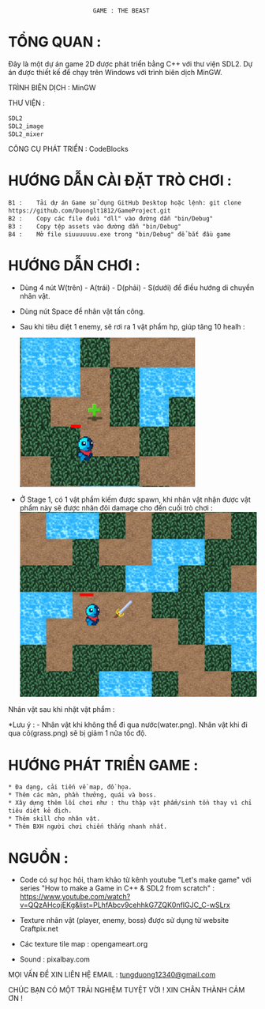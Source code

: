 							GAME : THE BEAST


# TỔNG QUAN : 

Đây là một dự án game 2D được phát triển bằng C++ với thư viện SDL2. Dự án được thiết kế để chạy trên Windows với trình biên dịch MinGW.


TRÌNH BIÊN DỊCH : MinGW


THƯ VIỆN :

	SDL2
	SDL2_image
	SDL2_mixer
 

CÔNG CỤ PHÁT TRIỂN : CodeBlocks


# HƯỚNG DẪN CÀI ĐẶT TRÒ CHƠI :

	B1 : 	Tải dự án Game sử dụng GitHub Desktop hoặc lệnh: git clone https://github.com/Duonglt1812/GameProject.git
	B2 :	Copy các file đuôi "dll" vào đường dẫn "bin/Debug"
 	B3 :	Copy tệp assets vào đường dẫn "bin/Debug"
  	B4 : 	Mở file siuuuuuuu.exe trong "bin/Debug" để bắt đầu game


# HƯỚNG DẪN CHƠI : 

- Dùng 4 nút W(trên) - A(trái) - D(phải) - S(dưới) để điều hướng di chuyển nhân vật.
  
- Dùng nút Space để nhân vật tấn công.
  
- Sau khi tiêu diệt 1 enemy, sẽ rơi ra 1 vật phẩm hp, giúp tăng 10 healh :
  
  ![Health](assets/show_hp.png)
  

- Ở Stage 1, có 1 vật phẩm kiếm được spawn, khi nhân vật nhận được vật phẩm này sẽ được nhân đôi damage cho đến cuối trò chơi :
![Sword](assets/show_sword.png)

Nhân vật sau khi nhặt vật phẩm : 




  *Lưu ý :
  		 - Nhân vật khi không thể đi qua nước(water.png).  Nhân vật khi đi qua cỏ(grass.png) sẽ bị giảm 1 nửa tốc độ. 

# HƯỚNG PHÁT TRIỂN GAME : 

	* Đa dạng, cải tiến về map, đồ họa.
 	* Thêm các màn, phần thưởng, quái và boss.
  	* Xây dựng thêm lối chơi như : thu thập vật phẩm/sinh tồn thay vì chỉ tiêu diệt kẻ địch.
   	* Thêm skill cho nhân vật. 
    * Thêm BXH người chơi chiến thắng nhanh nhất.
      

# NGUỒN : 

- Code có sự học hỏi, tham khảo từ kênh youtube "Let's make game" với series "How to make a Game in C++ & SDL2 from scratch" : https://www.youtube.com/watch?v=QQzAHcojEKg&list=PLhfAbcv9cehhkG7ZQK0nfIGJC_C-wSLrx
  
- Texture nhân vật (player, enemy, boss) được sử dụng từ website Craftpix.net
  
- Các texture tile map : opengameart.org
  	
- Sound : pixalbay.com
		


MỌI VẤN ĐỀ XIN LIÊN HỆ EMAIL : tungduong12340@gmail.com


CHÚC BẠN CÓ MỘT TRẢI NGHIỆM TUYỆT VỜI ! XIN CHÂN THÀNH CẢM ƠN !
